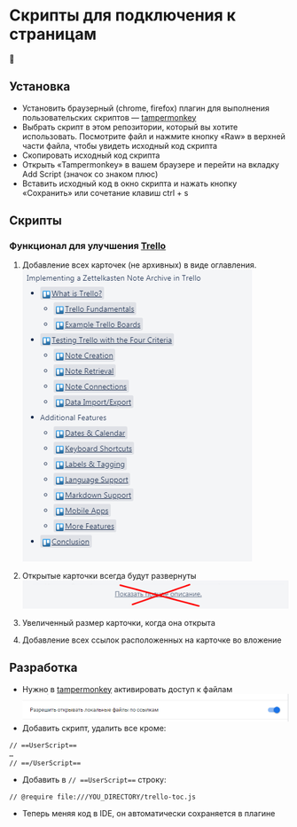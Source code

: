 # Скрипты для подключения к страницам
🙋

## Установка
- Установить браузерный (chrome, firefox) плагин для выполнения пользовательских скриптов — [tampermonkey](https://www.tampermonkey.net/)
- Выбрать скрипт в этом репозитории, который вы хотите использовать. Посмотрите файл и нажмите кнопку «Raw» в верхней части файла, чтобы увидеть исходный код скрипта
- Скопировать исходный код скрипта
- Открыть «Tampermonkey» в вашем браузере и перейти на вкладку Add Script (значок со знаком плюс)
- Вставить исходный код в окно скрипта и нажать кнопку «Сохранить» или сочетание клавиш ctrl + s

## Скрипты
### Функционал для улучшения [Trello](https://trello.com)
1. Добавление всех карточек (не архивных) в виде оглавления.
![Screenshot](docs/toc.png)

2. Открытые карточки всегда будут развернуты
![Screenshot](docs/not-show.png)

3. Увеличенный размер карточки, когда она открыта

4. Добавление всех ссылок расположенных на карточке во вложение

## Разработка
- Нужно в [tampermonkey](https://www.tampermonkey.net/) активировать доступ к файлам
![Screenshot](docs/tm.png)
- Добавить скрипт, удалить все кроме: 
```
// ==UserScript==
…
// ==/UserScript==
```
- Добавить в `// ==UserScript==` строку:
```
// @require file:///YOU_DIRECTORY/trello-toc.js
```
- Теперь меняя код в IDE, он автоматически сохраняется в плагине
